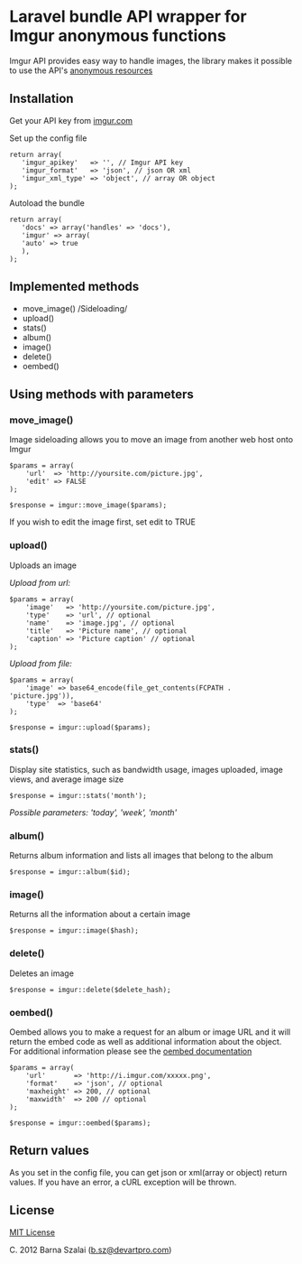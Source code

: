 # Laravel bundle API wrapper for Imgur anonymous functions

Imgur API provides easy way to handle images, the library makes it possible to use the API's [anonymous resources](http://api.imgur.com/resources_anon)

## Installation

Get your API key from [imgur.com](https://imgur.com/register/api_anon)

Set up the config file


    return array(   
       'imgur_apikey'   => '', // Imgur API key
       'imgur_format'   => 'json', // json OR xml
       'imgur_xml_type' => 'object', // array OR object
    );

Autoload the bundle

    return array(
       'docs' => array('handles' => 'docs'),
       'imgur' => array(
       'auto' => true
       ),
    );

## Implemented methods

* move_image() /Sideloading/
* upload()
* stats()
* album()
* image()
* delete()
* oembed()

## Using methods with parameters

### move_image()
Image sideloading allows you to move an image from another web host onto Imgur

    $params = array(
        'url'  => 'http://yoursite.com/picture.jpg',
        'edit' => FALSE
    );

    $response = imgur::move_image($params);

If you wish to edit the image first, set edit to TRUE

### upload()
Uploads an image

_Upload from url:_

    $params = array(
        'image'   => 'http://yoursite.com/picture.jpg',
        'type'    => 'url', // optional
        'name'    => 'image.jpg', // optional
        'title'   => 'Picture name', // optional
        'caption' => 'Picture caption' // optional
    );

_Upload from file:_

    $params = array(
        'image' => base64_encode(file_get_contents(FCPATH . 'picture.jpg')),			
        'type'  => 'base64'
    );

    $response = imgur::upload($params);

### stats()
Display site statistics, such as bandwidth usage, images uploaded, image views, and average image size

    $response = imgur::stats('month');

_Possible parameters: 'today', 'week', 'month'_

### album()
Returns album information and lists all images that belong to the album

    $response = imgur::album($id);

### image()
Returns all the information about a certain image

    $response = imgur::image($hash);

### delete()
Deletes an image

    $response = imgur::delete($delete_hash);

### oembed()
Oembed allows you to make a request for an album or image URL and it will return the embed code as well as additional information about the object. For additional information please see the [oembed documentation](http://oembed.com)

    $params = array(
        'url'       => 'http://i.imgur.com/xxxxx.png',
        'format'    => 'json', // optional
        'maxheight' => 200, // optional
        'maxwidth'  => 200 // optional
    );

    $response = imgur::oembed($params);

## Return values

As you set in the config file, you can get json or xml(array or object) return values. If you have an error, a cURL exception will be thrown.

## License

[MIT License](http://www.opensource.org/licenses/MIT)

C. 2012 Barna Szalai (b.sz@devartpro.com)